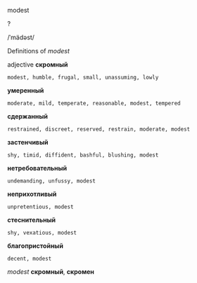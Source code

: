modest

?

/ˈmädəst/

Definitions of _modest_

adjective
**скромный**

    modest, humble, frugal, small, unassuming, lowly
**умеренный**

    moderate, mild, temperate, reasonable, modest, tempered
**сдержанный**

    restrained, discreet, reserved, restrain, moderate, modest
**застенчивый**

    shy, timid, diffident, bashful, blushing, modest
**нетребовательный**

    undemanding, unfussy, modest
**неприхотливый**

    unpretentious, modest
**стеснительный**

    shy, vexatious, modest
**благопристойный**

    decent, modest

_modest_
**скромный**, **скромен**